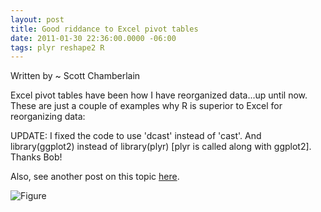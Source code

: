 ```yaml
---
layout: post
title: Good riddance to Excel pivot tables
date: 2011-01-30 22:36:00.0000 -06:00
tags: plyr reshape2 R
---
```


Written by ~ Scott Chamberlain

Excel pivot tables have been how I have reorganized data...up until now. These are just a couple of examples why R is superior to Excel for reorganizing data:

UPDATE: I fixed the code to use 'dcast' instead of 'cast'. And library(ggplot2) instead of library(plyr) [plyr is called along with ggplot2]. Thanks Bob!

Also, see another post on this topic [here][].


<script src="https://gist.github.com/1578361.js?file=goodriddance.R"></script>


![Figure](/pivottable1.png)

[here]: http://news.mrdwab.com/2010/08/08/using-the-reshape-packagein-r/
